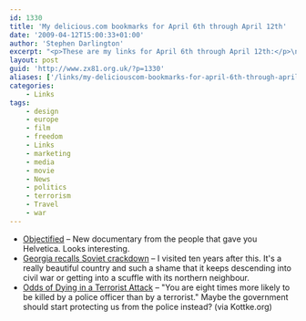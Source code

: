 ```yaml
---
id: 1330
title: 'My delicious.com bookmarks for April 6th through April 12th'
date: '2009-04-12T15:00:33+01:00'
author: 'Stephen Darlington'
excerpt: "<p>These are my links for April 6th through April 12th:</p>\n<ul>\n<li><a href=\"http://www.kottke.org/09/04/objectified\">Objectified</a> - New documentary from the people that gave you Helvetica. Looks interesting.</li>\n<li><a href=\"http://news.bbc.co.uk/1/hi/world/europe/7986282.stm\">Georgia recalls Soviet crackdown</a> - I visited ten years after this. It&#39;s a really beautiful country and such a shame that it keeps descending into civil war or getting into a scuffle with its northern neighbour.</li>\n<li><a href=\"http://eyewashstation.blogspot.com/2007/11/odds-of-dying-in-terrorist-attack.html\">Odds of Dying in a Terrorist Attack</a> - &quot;You are eight times more likely to be killed by a police officer than by a terrorist.&quot; Maybe the government should start protecting us from the police instead? (via Kottke.org)</li>\n\n</ul>"
layout: post
guid: 'http://www.zx81.org.uk/?p=1330'
aliases: ['/links/my-deliciouscom-bookmarks-for-april-6th-through-april-12th.html']
categories:
    - Links
tags:
    - design
    - europe
    - film
    - freedom
    - Links
    - marketing
    - media
    - movie
    - News
    - politics
    - terrorism
    - Travel
    - war
---
```


- [Objectified](http://www.kottke.org/09/04/objectified) – New documentary from the people that gave you Helvetica. Looks interesting.
- [Georgia recalls Soviet crackdown](http://news.bbc.co.uk/1/hi/world/europe/7986282.stm) – I visited ten years after this. It's a really beautiful country and such a shame that it keeps descending into civil war or getting into a scuffle with its northern neighbour.
- [Odds of Dying in a Terrorist Attack](http://eyewashstation.blogspot.com/2007/11/odds-of-dying-in-terrorist-attack.html) – "You are eight times more likely to be killed by a police officer than by a terrorist." Maybe the government should start protecting us from the police instead? (via Kottke.org)